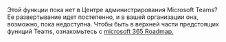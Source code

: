 Этой функции пока нет в Центре администрирования Microsoft Teams? Ее развертывание идет постепенно, и в вашей организации она, возможно, пока недоступна. Чтобы быть в верхней части предстоящих функций Teams, ознакомьтесь с [microsoft 365 Roadmap.](https://www.microsoft.com/microsoft-365/roadmap?filters=&searchterms=microsoft%2Cteams)